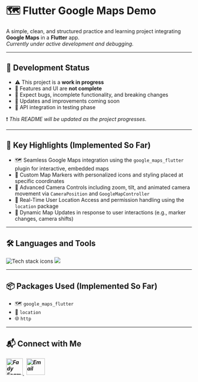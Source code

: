# 🗺️ Flutter Google Maps Demo

A simple, clean, and structured practice and learning project integrating **Google Maps** in a **Flutter** app.  
*Currently under active development and debugging.*

---

## 🚧 Development Status

- ⚠️ This project is a **work in progress**  
- 🚫 Features and UI are **not complete**  
- 🐞 Expect bugs, incomplete functionality, and breaking changes  
- 🔄 Updates and improvements coming soon
- 🔧 API integration in testing phase

❗ *This README will be updated as the project progresses.*

---

## 🎯 Key Highlights (Implemented So Far)

- 🗺️ Seamless Google Maps integration using the `google_maps_flutter` plugin for interactive, embedded maps  
- 📍 Custom Map Markers with personalized icons and styling placed at specific coordinates  
- 🎥 Advanced Camera Controls including zoom, tilt, and animated camera movement via `CameraPosition` and `GoogleMapController`  
- 🧭 Real-Time User Location Access and permission handling using the `location` package  
- 🔁 Dynamic Map Updates in response to user interactions (e.g., marker changes, camera shifts)  

---

## 🛠️ Languages and Tools

<p align="left"> 
        <img src="https://skillicons.dev/icons?i=flutter,dart,vscode,git,github" alt="Tech stack icons" />
        <img src="https://skillicons.dev/icons?i=postman" />
</p>

---

## 📦 Packages Used (Implemented So Far)

- 🗺️ `google_maps_flutter`
- 📍 `location` 
- 🌐 `http` 

---

## 📬 Connect with Me

<h5 align="left"> 
  <a href="https://www.linkedin.com/in/fady-esam/" target="_blank"> 
    <img src="https://raw.githubusercontent.com/rahuldkjain/github-profile-readme-generator/master/src/images/icons/Social/linked-in-alt.svg" alt="Fady Esam" height="45" width="45" /> 
  </a> 
  &nbsp;
  <a href="mailto:fady.esam.0101@gmail.com" target="_blank"> 
    <img src="https://cdn-icons-png.flaticon.com/512/732/732200.png" alt="Email" height="45" width="50" /> 
  </a> 
</h5>
